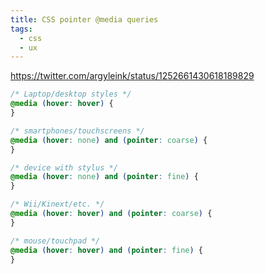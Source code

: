 ```yaml
---
title: CSS pointer @media queries
tags:
  - css
  - ux
---
```


https://twitter.com/argyleink/status/1252661430618189829

```css
/* Laptop/desktop styles */
@media (hover: hover) {
}

/* smartphones/touchscreens */
@media (hover: none) and (pointer: coarse) {
}

/* device with stylus */
@media (hover: none) and (pointer: fine) {
}

/* Wii/Kinext/etc. */
@media (hover: hover) and (pointer: coarse) {
}

/* mouse/touchpad */
@media (hover: hover) and (pointer: fine) {
}
```

